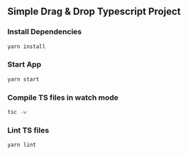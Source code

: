 ## Simple Drag & Drop Typescript Project


### Install Dependencies

```bash
yarn install
```
### Start App

```bash
yarn start
```

### Compile TS files in watch mode
```bash
tsc -w
```

### Lint TS files
```bash
yarn lint
```
